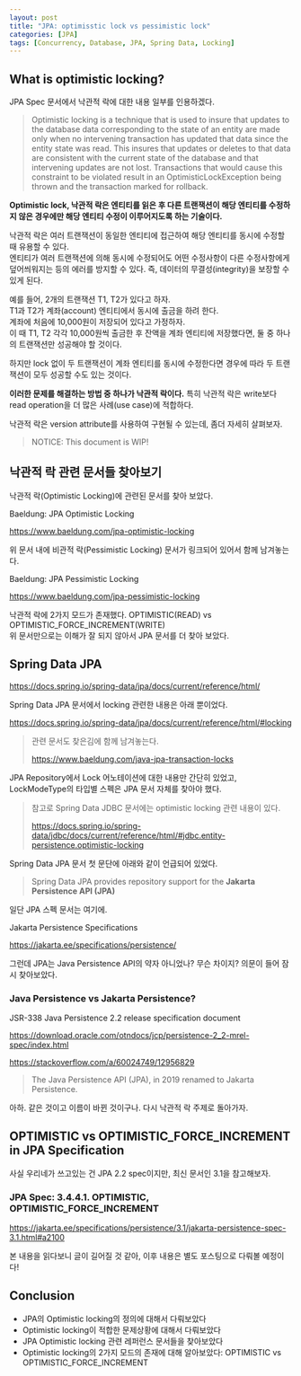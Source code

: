 ```yaml
---
layout: post
title: "JPA: optimisstic lock vs pessimistic lock"
categories: [JPA]
tags: [Concurrency, Database, JPA, Spring Data, Locking]
---
```


## What is optimistic locking?

JPA Spec 문서에서 낙관적 락에 대한 내용 일부를 인용하겠다.

> Optimistic locking is a technique that is used to insure that updates to the database data corresponding to the state of an entity are made only when no intervening transaction has updated that data since the entity state was read. This insures that updates or deletes to that data are consistent with the current state of the database and that intervening updates are not lost. Transactions that would cause this constraint to be violated result in an OptimisticLockException being thrown and the transaction marked for rollback.

**Optimistic lock, 낙관적 락은 엔티티를 읽은 후 다른 트랜잭션이 해당 엔티티를 수정하지 않은 경우에만 해당 엔티티 수정이 이루어지도록 하는 기술이다.**  

낙관적 락은 여러 트랜잭션이 동일한 엔티티에 접근하여 해당 엔티티를 동시에 수정할 때 유용할 수 있다.  
엔티티가 여러 트랜잭션에 의해 동시에 수정되어도 어떤 수정사항이 다른 수정사항에게 덮어씌워지는 등의 에러를 방지할 수 있다.
즉, 데이터의 무결성(integrity)을 보장할 수 있게 된다.

예를 들어, 2개의 트랜잭션 T1, T2가 있다고 하자.  
T1과 T2가 계좌(account) 엔티티에서 동시에 출금을 하려 한다.  
계좌에 처음에 10,000원이 저장되어 있다고 가정하자.  
이 때 T1, T2 각각 10,000원씩 출금한 후 잔액을 계좌 엔티티에 저장했다면, 둘 중 하나의 트랜잭션만 성공해야 할 것이다.

하지만 lock 없이 두 트랜잭션이 계좌 엔티티를 동시에 수정한다면 경우에 따라 두 트랜잭션이 모두 성공할 수도 있는 것이다.  

**이러한 문제를 해결하는 방법 중 하나가 낙관적 락이다.** 특히 낙관적 락은 write보다 read operation을 더 많은 사례(use case)에 적합하다.

낙관적 락은 version attribute를 사용하여 구현될 수 있는데, 좀더 자세히 살펴보자.

> NOTICE: This document is WIP!

## 낙관적 락 관련 문서들 찾아보기

낙관적 락(Optimistic Locking)에 관련된 문서를 찾아 보았다.

Baeldung: JPA Optimistic Locking

<https://www.baeldung.com/jpa-optimistic-locking>

위 문서 내에 비관적 락(Pessimistic Locking) 문서가 링크되어 있어서 함께 남겨놓는다.

Baeldung: JPA Pessimistic Locking

<https://www.baeldung.com/jpa-pessimistic-locking>

낙관적 락에 2가지 모드가 존재했다. OPTIMISTIC(READ) vs OPTIMISTIC_FORCE_INCREMENT(WRITE)  
위 문서만으로는 이해가 잘 되지 않아서 JPA 문서를 더 찾아 보았다.

## Spring Data JPA

<https://docs.spring.io/spring-data/jpa/docs/current/reference/html/>

Spring Data JPA 문서에서 locking 관련한 내용은 아래 뿐이었다.

<https://docs.spring.io/spring-data/jpa/docs/current/reference/html/#locking>

> 관련 문서도 찾은김에 함께 남겨놓는다.
>
> https://www.baeldung.com/java-jpa-transaction-locks

JPA Repository에서 Lock 어노테이션에 대한 내용만 간단히 있었고, LockModeType의 타입별 스펙은 JPA 문서 자체를 찾아야 했다.

> 참고로 Spring Data JDBC 문서에는 optimistic locking 관련 내용이 있다.
>
> https://docs.spring.io/spring-data/jdbc/docs/current/reference/html/#jdbc.entity-persistence.optimistic-locking

Spring Data JPA 문서 첫 문단에 아래와 같이 언급되어 있었다.

> Spring Data JPA provides repository support for the **Jakarta Persistence API (JPA)**

일단 JPA 스펙 문서는 여기에.

Jakarta Persistence Specifications

<https://jakarta.ee/specifications/persistence/>

그런데 JPA는 Java Persistence API의 약자 아니었나? 무슨 차이지? 의문이 들어 잠시 찾아보았다.

### Java Persistence vs Jakarta Persistence?

JSR-338 Java Persistence 2.2 release specification document

<https://download.oracle.com/otndocs/jcp/persistence-2_2-mrel-spec/index.html>

<https://stackoverflow.com/a/60024749/12956829>

> The Java Persistence API (JPA), in 2019 renamed to Jakarta Persistence.

아하. 같은 것이고 이름이 바뀐 것이구나. 다시 낙관적 락 주제로 돌아가자.

## OPTIMISTIC vs OPTIMISTIC_FORCE_INCREMENT in JPA Specification

사실 우리네가 쓰고있는 건 JPA 2.2 spec이지만, 최신 문서인 3.1을 참고해보자.

### JPA Spec: 3.4.4.1. OPTIMISTIC, OPTIMISTIC_FORCE_INCREMENT

<https://jakarta.ee/specifications/persistence/3.1/jakarta-persistence-spec-3.1.html#a2100>

본 내용을 읽다보니 글이 길어질 것 같아, 이후 내용은 별도 포스팅으로 다뤄볼 예정이다!

## Conclusion

- JPA의 Optimistic locking의 정의에 대해서 다뤄보았다
- Optimistic locking이 적합한 문제상황에 대해서 다뤄보았다
- JPA Optimistic locking 관련 레퍼런스 문서들을 찾아보았다
- Optimistic locking의 2가지 모드의 존재에 대해 알아보았다: OPTIMISTIC vs OPTIMISTIC_FORCE_INCREMENT
